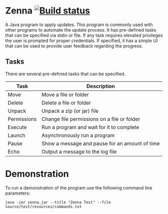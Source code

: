 [build-status]: https://github.com/avereon/zenna/workflows/Avereon%20Zenna%20Continuous/badge.svg "Build status"

# Zenna [![][build-status]](https://github.com/avereon/zenna/actions)

A Java program to apply updates. This program is commonly used with other 
programs to automate the update process. It has pre-defined tasks that can be 
specified via stdin or file. If any task requires elevated privileges the user 
is prompted for proper credentials. If specified, it has a simple UI that can 
be used to provide user feedback regarding the progress.

## Tasks
There are several pre-defined tasks that can be specified.

| Task | Description |
| --- | --- |
| Move | Move a file or folder |
| Delete | Delete a file or folder |
| Unpack | Unpack a zip (or jar) file |
| Permissions | Change file permissions on a file or folder |
| Execute | Run a program and wait for it to complete |
| Launch | Asynchronously run a program |
| Pause | Show a message and pause for an amount of time |
| Echo | Output a message to the log file |

# Demonstration
To run a demonstration of the program use the following command line parameters:
    
    java -jar zenna.jar --title "Zenna Test" --file source/test/resources/commands.txt

